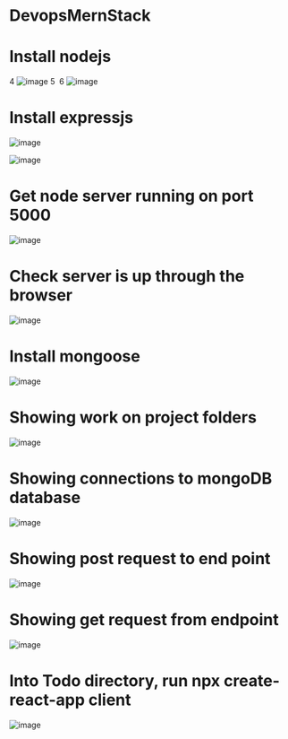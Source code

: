 # DevopsMernStack


# Install nodejs
4
![image](https://user-images.githubusercontent.com/89944781/193414355-57e9217e-2f26-4e34-8fbc-ada0a2e542fa.png)
5
​
6
![image](https://user-images.githubusercontent.com/89944781/193414576-a2a5e19e-29bc-4347-a3db-f546d4028e04.png)

# Install expressjs
![image](https://user-images.githubusercontent.com/89944781/194781868-66e23b7d-3d12-4229-90bb-1e73324d4dc4.png)

![image](https://user-images.githubusercontent.com/89944781/194781765-c1c71334-6ce0-4463-8f5d-e90375688f43.png)

# Get node server running on port 5000
![image](https://user-images.githubusercontent.com/89944781/194782012-70a1d1b5-9428-4b2f-bc04-1c01001cc9b1.png)

# Check server is up through the browser
![image](https://user-images.githubusercontent.com/89944781/194782080-21e8ceef-a257-447d-9bc0-8534a69b1ab5.png)

# Install mongoose 
![image](https://user-images.githubusercontent.com/89944781/194785030-ee69002d-de33-46c6-bef3-cbd5676f8b1a.png)

# Showing work on project folders
![image](https://user-images.githubusercontent.com/89944781/197639865-fc150797-a77a-4a0a-8e58-6830442c53a0.png)

# Showing connections to mongoDB database
![image](https://user-images.githubusercontent.com/89944781/197640009-12484b2e-967d-47fe-911a-5228bcf0d16e.png)

# Showing post request to end point 
![image](https://user-images.githubusercontent.com/89944781/197640514-5fc8f331-0b90-402d-8bbe-5b49e2d13271.png)

# Showing get request from endpoint
![image](https://user-images.githubusercontent.com/89944781/197640762-e4f8bf84-3810-46b8-8908-7e216433e61d.png)

# Into Todo directory, run npx create-react-app client
![image](https://user-images.githubusercontent.com/89944781/197641801-72304e33-713f-4d44-8d64-3ea5c1d01961.png)





